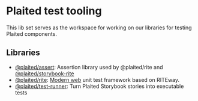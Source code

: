 # Plaited test tooling

This lib set serves as the workspace for working on our libraries for testing Plaited components.

## Libraries

- [@plaited/assert](assert/README.md): Assertion library used by @plaited/rite and [@plaited/storybook-rite](../libs-storybook/storybook-rite/README.md)
- [@plaited/rite](rite/README.md): [Modern web](https://modern-web.dev/) unit test framework based on RITEway.
- [@plaited/test-runner](test-runner/README.md): Turn Plaited Storybook stories into executable tests
